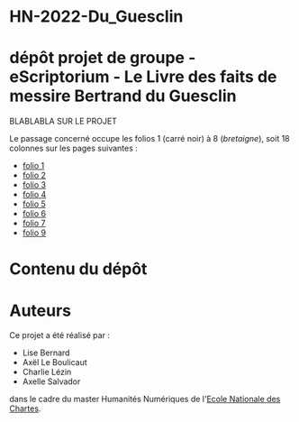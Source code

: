 # HN-2022-Du_Guesclin
dépôt projet de groupe - eScriptorium - Le Livre des faits de messire Bertrand du Guesclin
====

BLABLABLA SUR LE PROJET

Le passage concerné occupe les folios 1 (carré noir) à 8 (*bretaigne*), soit 18 colonnes sur les pages suivantes :
- [folio 1](https://gallica.bnf.fr/ark:/12148/bpt6k1110614/f5.item)
- [folio 2](https://gallica.bnf.fr/ark:/12148/bpt6k1110614/f6.item)
- [folio 3](https://gallica.bnf.fr/ark:/12148/bpt6k1110614/f7.item)
- [folio 4](https://gallica.bnf.fr/ark:/12148/bpt6k1110614/f8.item)
- [folio 5](https://gallica.bnf.fr/ark:/12148/bpt6k1110614/f9.item)
- [folio 6](https://gallica.bnf.fr/ark:/12148/bpt6k1110614/f10.item)
- [folio 7](https://gallica.bnf.fr/ark:/12148/bpt6k1110614/f11.item)
- [folio 9](https://gallica.bnf.fr/ark:/12148/bpt6k1110614/f12.item)

# Contenu du dépôt


# Auteurs
Ce projet a été réalisé par :

- Lise Bernard
- Axël Le Boulicaut
- Charlie Lézin
- Axelle Salvador

 dans le cadre du master Humanités Numériques de l'[Ecole Nationale des Chartes](https://www.chartes.psl.eu/).

